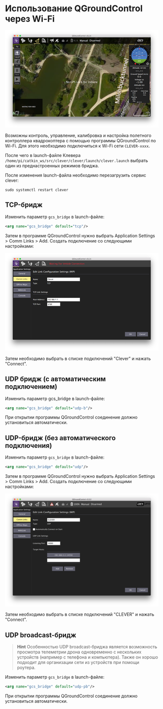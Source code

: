 Использование QGroundControl через Wi-Fi
===

![](assets/qground.png)

Возможны контроль, управление, калибровка и настройка полетного контроллера квадрокоптера с помощью программы QGroundControl по Wi-Fi.
Для этого необходимо подключиться к Wi-Fi сети `CLEVER-xxxx`.

После чего в launch-файле Клевера `/home/pi/catkin_ws/src/clever/clever/launch/clever.launch` выбрать один из преднастроенных режимов бриджа.

После изменения launch-файла необходимо перезагрузить сервис clever:

```(bash)
sudo systemctl restart clever
```

TCP-бридж
---

Изменить параметр `gcs_bridge` в launch-файле:

```xml
<arg name="gcs_bridge" default="tcp"/>
```

Затем в программе QGroundControl нужно выбрать Application Settings > Comm Links > Add. Создать подключение со следующими настройками:

![](assets/bridge_tcp.png)

Затем необходимо выбрать в списке подключений "Clever" и нажать "Connect".

UDP бридж (с автоматическим подключением)
---

Изменить параметр gcs_bridge в launch-файле:

```xml
<arg name="gcs_bridge" default="udp-b"/>
```

При открытии программы QGroundControl соединение должно установиться автоматически.


UDP-бридж (без автоматического подключения)
---

Изменить параметр `gcs_bridge` в launch-файле:

```xml
<arg name="gcs_bridge" default="udp"/>
```

Затем в программе QGroundControl нужно выбрать Application Settings > Comm Links > Add. Создать подключение со следующими настройками:

![](assets/bridge_udp.png)

Затем необходимо выбрать в списке подключений "CLEVER" и нажать "Connect".



UDP broadcast-бридж
---

> **Hint** Особенностью UDP broadcast-бриджа является возможность просмотра телеметрии дрона одновременно с нескольких устройств (например с телефона и компьютера). Также он хорошо подходит для организации сети из устройств при помощи роутера.

Изменить параметр `gcs_bridge` в launch-файле:

```xml
<arg name="gcs_bridge" default="udp-pb"/>
```

При открытии программы QGroundControl соединение должно установиться автоматически.
